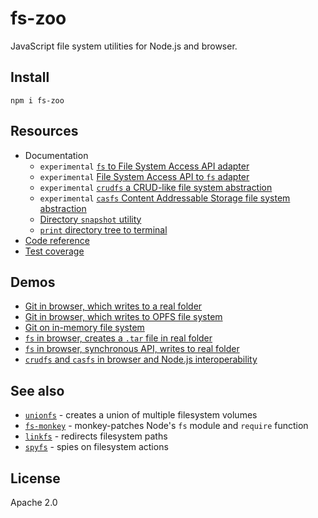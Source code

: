 # fs-zoo

JavaScript file system utilities for Node.js and browser.

## Install

```shell
npm i fs-zoo
```

## Resources

- Documentation
  - `experimental` [`fs` to File System Access API adapter](./docs/fsa/fs-to-fsa.md)
  - `experimental` [File System Access API to `fs` adapter](./docs/fsa/fsa-to-fs.md)
  - `experimental` [`crudfs` a CRUD-like file system abstraction](./docs/crudfs/index.md)
  - `experimental` [`casfs` Content Addressable Storage file system abstraction](./docs/casfs/index.md)
  - [Directory `snapshot` utility](./docs/snapshot/index.md)
  - [`print` directory tree to terminal](./docs/print/index.md)
- [Code reference](https://streamich.github.io/memfs/)
- [Test coverage](https://streamich.github.io/memfs/coverage/lcov-report/)

## Demos

- [Git in browser, which writes to a real folder](demo/git-fsa/README.md)
- [Git in browser, which writes to OPFS file system](demo/git-opfs/README.md)
- [Git on in-memory file system](demo/git/README.md)
- [`fs` in browser, creates a `.tar` file in real folder](demo/fsa-to-node-zipfile/README.md)
- [`fs` in browser, synchronous API, writes to real folder](demo/fsa-to-node-sync-tests/README.md)
- [`crudfs` and `casfs` in browser and Node.js interoperability](demo/crud-and-cas/README.md)

## See also

- [`unionfs`][unionfs] - creates a union of multiple filesystem volumes
- [`fs-monkey`][fs-monkey] - monkey-patches Node's `fs` module and `require` function
- [`linkfs`][linkfs] - redirects filesystem paths
- [`spyfs`][spyfs] - spies on filesystem actions

[unionfs]: https://github.com/streamich/unionfs
[fs-monkey]: https://github.com/streamich/fs-monkey
[linkfs]: https://github.com/streamich/linkfs
[spyfs]: https://github.com/streamich/spyfs

## License

Apache 2.0
